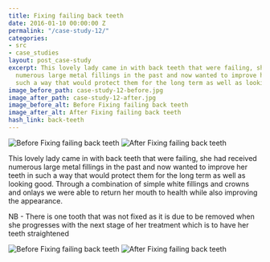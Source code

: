 ```yaml
---
title: Fixing failing back teeth
date: 2016-01-10 00:00:00 Z
permalink: "/case-study-12/"
categories:
- src
- case_studies
layout: post_case-study
excerpt: This lovely lady came in with back teeth that were failing, she had received
  numerous large metal fillings in the past and now wanted to improve her teeth in
  such a way that would protect them for the long term as well as looking good.
image_before_path: case-study-12-before.jpg
image_after_path: case-study-12-after.jpg
image_before_alt: Before Fixing failing back teeth
image_after_alt: After Fixing failing back teeth
hash_link: back-teeth
---
```


<div class="u-center-table u-mb-large-1-5">
  <img src="{{site.baseurl}}/assets/images/case-study-12-before.jpg" alt="Before Fixing failing back teeth">
  <img src="{{site.baseurl}}/assets/images/case-study-12-after.jpg" alt="After Fixing failing back teeth">
</div>

This lovely lady came in with back teeth that were failing, she had received numerous large metal fillings in the past and now wanted to improve her teeth in such a way that would protect them for the long term as well as looking good. Through a combination of simple white fillings and crowns and onlays we were able to return her mouth to health while also improving the appearance.

NB - There is one tooth that was not fixed as it is due to be removed when she progresses with the next stage of her treatment which is to have her teeth straightened

<div class="u-center-table u-mb-large-1-5">
  <img src="{{site.baseurl}}/assets/images/case-study-12-full-before.jpg" alt="Before Fixing failing back teeth">
  <img src="{{site.baseurl}}/assets/images/case-study-12-full-after.jpg" alt="After Fixing failing back teeth">
</div>
